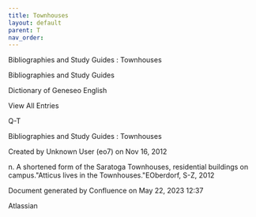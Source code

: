 ```yaml
---
title: Townhouses
layout: default
parent: T
nav_order:
---
```


Bibliographies and Study Guides : Townhouses

Bibliographies and Study Guides

Dictionary of Geneseo English

View All Entries

Q-T

Bibliographies and Study Guides : Townhouses

Created by  Unknown User (eo7) on Nov 16, 2012

n. A shortened form of the Saratoga Townhouses, residential buildings on campus.&quot;Atticus lives in the Townhouses.&quot;EOberdorf, S-Z, 2012

Document generated by Confluence on May 22, 2023 12:37

Atlassian

